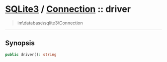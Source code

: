 # [SQLite3](sqlite.md) / [Connection](sqlite-Connection.md) :: driver
 > im\database\sqlite3\Connection
____

## Synopsis
```php
public driver(): string
```
